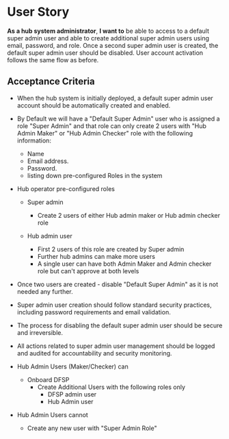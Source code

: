 # User Story

**As a hub system administrator**, **I want to** be able to access to a default super admin user and able to create additional super admin users using email, password, and role. Once a second super admin user is created, the default super admin user should be disabled. User account activation follows the same flow as before.

## Acceptance Criteria

- When the hub system is initially deployed, a default super admin user account should be automatically created and enabled.
- By Default we will have a "Default Super Admin" user who is assigned a role "Super Admin" and that role can only create 2 users with "Hub Admin Maker" or "Hub Admin Checker" role with the following information:
  - Name
  - Email address.
  - Password.
  - listing down pre-configured Roles in the system

- Hub operator pre-configured roles
  - Super admin
    - Create 2 users of either Hub admin maker or Hub admin checker role

  - Hub admin user
    - First 2 users of this role are created by Super admin
    - Further hub admins can make more users
    - A single user can have both Admin Maker and Admin checker role but can't approve at both levels

- Once two users are created - disable "Default Super Admin" as it is not needed any further.

- Super admin user creation should follow standard security practices, including password requirements and email validation.

- The process for disabling the default super admin user should be secure and irreversible.

- All actions related to super admin user management should be logged and audited for accountability and security monitoring.

- Hub Admin Users (Maker/Checker) can
  - Onboard DFSP
    - Create Additional Users with the following roles only
      - DFSP admin user
      - Hub Admin user
- Hub Admin Users cannot
  - Create any new user with "Super Admin Role"